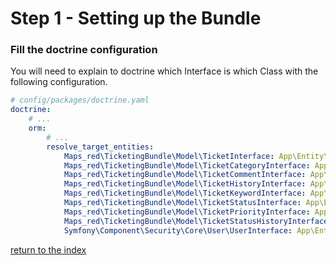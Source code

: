 Step 1 - Setting up the Bundle
======================

### Fill the doctrine configuration

You will need to explain to doctrine which Interface is which Class with the following configuration.

```yaml
# config/packages/doctrine.yaml
doctrine:
    # ...
    orm:
        # ...
        resolve_target_entities:
            Maps_red\TicketingBundle\Model\TicketInterface: App\Entity\Ticket
            Maps_red\TicketingBundle\Model\TicketCategoryInterface: App\Entity\TicketCategory
            Maps_red\TicketingBundle\Model\TicketCommentInterface: App\Entity\TicketComment
            Maps_red\TicketingBundle\Model\TicketHistoryInterface: App\Entity\TicketHistory
            Maps_red\TicketingBundle\Model\TicketKeywordInterface: App\Entity\TicketKeyword
            Maps_red\TicketingBundle\Model\TicketStatusInterface: App\Entity\TicketStatus
            Maps_red\TicketingBundle\Model\TicketPriorityInterface: App\Entity\TicketPriority
            Maps_red\TicketingBundle\Model\TicketStatusHistoryInterface: App\Entity\TicketStatusHistory
            Symfony\Component\Security\Core\User\UserInterface: App\Entity\User
```

[return to the index](../README.md)